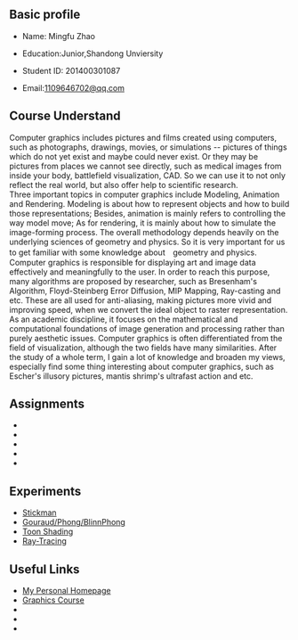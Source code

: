 
## Basic profile
* Name: Mingfu Zhao
 
* Education:Junior,Shandong Unviersity
 
* Student ID: 201400301087
 
* Email:1109646702@qq.com 
 
## Course Understand
 Computer graphics includes pictures and films created using computers, such as photographs, drawings, movies, or simulations -- pictures of things which do not yet exist and maybe could never exist. Or they may be pictures from places we cannot see directly, such as medical images from inside your body, battlefield visualization, CAD. So we can use it to not only reflect the real world, but also offer help to scientific research.<br>
 Three important topics in computer graphics include Modeling, Animation and Rendering. Modeling is about how to represent objects and how to build those representations; Besides, animation is mainly refers to controlling the way model move; As for rendering, it is mainly about how to simulate the image-forming process. The overall methodology depends heavily on the underlying sciences of geometry and physics. So it is very important for us to get familiar with some knowledge about　geometry and physics.<br>
 Computer graphics is responsible for displaying art and image data effectively and meaningfully to the user. In order to reach this purpose, many algorithms are proposed by researcher, such as Bresenham's Algorithm, Floyd-Steinberg Error Diffusion, MIP Mapping, Ray-casting and etc. These are all used for anti-aliasing, making pictures more vivid and improving speed, when we convert the ideal object to raster representation.<br>
 As an academic discipline, it focuses on the mathematical and computational foundations of image generation and processing rather than purely aesthetic issues. Computer graphics is often differentiated from the field of visualization, although the two fields have many similarities. After the study of a whole term, I gain a lot of knowledge and broaden my views, especially find some thing interesting about computer graphics, such as Escher's illusory pictures, mantis shrimp's ultrafast action and etc.<br>

 
## Assignments
* 
* 
* 
* 
*  


## Experiments
* [Stickman](https://github.com/Chicharito999/Stickman) 
* [Gouraud/Phong/BlinnPhong](https://github.com/Chicharito999/Shading) 
* [Toon Shading](https://github.com/Chicharito999/ToonShading) 
* [Ray-Tracing](https://github.com/Chicharito999/Ray-Tracing) 



## Useful Links
* [My Personal Homepage](https://chicharito999.github.io/) 
* [Graphics Course](http://www.cs.sdu.edu.cn/~baoquan/course/S17_CG.html) 
* 
* 
* 
